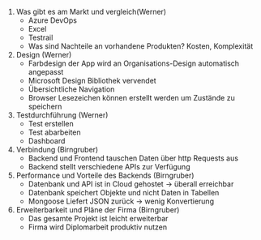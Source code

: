 1. Was gibt es am Markt und vergleich(Werner)
   - Azure DevOps 
   - Excel
   - Testrail
   - Was sind Nachteile an vorhandene Produkten? Kosten, Komplexität
2. Design (Werner)
   - Farbdesign der App wird an Organisations-Design automatisch angepasst
   - Microsoft Design Bibliothek vervendet
   - Übersichtliche Navigation
   - Browser Lesezeichen können erstellt werden um Zustände zu speichern
3. Testdurchführung (Werner)
   - Test erstellen
   - Test abarbeiten
   - Dashboard
4. Verbindung (Birngruber) 
   - Backend und Frontend tauschen Daten über http Requests aus
   - Backend stellt verschiedene APIs zur Verfügung
5. Performance und Vorteile des Backends (Birngruber)
   - Datenbank und API ist in Cloud gehostet -> überall erreichbar
   - Datenbank speichert Objekte und nicht Daten in Tabellen
   - Mongoose Liefert JSON zurück -> wenig Konvertierung
6. Erweiterbarkeit und Pläne der Firma (Birngruber)
   - Das gesamte Projekt ist leicht erweiterbar
   - Firma wird Diplomarbeit produktiv nutzen
